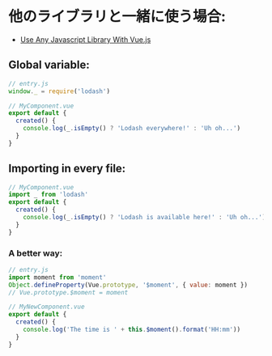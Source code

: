 # 他のライブラリと一緒に使う場合:
- [Use Any Javascript Library With Vue.js](http://vuejsdevelopers.com/2017/04/22/vue-js-libraries-plugins/)

## Global variable:

```js
// entry.js
window._ = require('lodash')
```

```js
// MyComponent.vue
export default {
  created() {
    console.log(_.isEmpty() ? 'Lodash everywhere!' : 'Uh oh...')
  }
}
```

## Importing in every file:
```js
// MyComponent.vue
import _ from 'lodash'
export default {
  created() {
    console.log(_.isEmpty() ? 'Lodash is available here!' : 'Uh oh...')
  }
}
```

### A better way:
```js
// entry.js
import moment from 'moment'
Object.defineProperty(Vue.prototype, '$moment', { value: moment })
// Vue.prototype.$moment = moment
```

```js
// MyNewComponent.vue
export default {
  created() {
    console.log('The time is ' + this.$moment().format('HH:mm'))
  }
}
```
